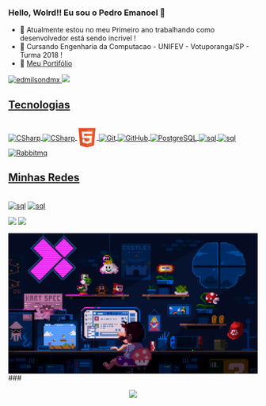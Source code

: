 ### Hello, Wolrd!! Eu sou o Pedro Emanoel 👋


- 🔭 Atualmente estou no meu Primeiro ano trabalhando como desenvolvedor está sendo incrivel !
- 🌱 Cursando Engenharia da Computacao - UNIFEV - Votuporanga/SP - Turma 2018 !
- 📜 <a href="https://github.com/pedro-emanoeltech?tab=repositories" target="_blank" rel="external">Meu Portifólio</a></br>



<div align="left">
  <a href="https://github.com/pedro-emanoeltech">
  <img height="140em" src="https://github-readme-stats.vercel.app/api?username=pedro-emanoeltech&show_icons=true&theme=dark&locale=en" alt="edmilsondmx"/>
  <img height="140em" src="https://github-readme-stats.vercel.app/api/top-langs/?username=pedro-emanoeltech&layout=compact&langs_count=7&theme=dark"/>
</div>
<h2>Tecnologias</h1>
<div style="display: inline_block"><br>
 
  <img align="center" alt="CSharp" height="40" width="40" src="https://cdn-icons-png.flaticon.com/512/6132/6132221.png">
  <img align="center" alt="CSharp" height="40" width="40" src="https://adrianwilczynski.gallerycdn.vsassets.io/extensions/adrianwilczynski/asp-net-core-snippet-pack/1.51.0/1586892181474/Microsoft.VisualStudio.Services.Icons.Default">
  <img align="center" alt="HTML" height="40" width="40" src="https://raw.githubusercontent.com/devicons/devicon/master/icons/html5/html5-original.svg">
  <img align="center" alt="Git" height="40" width="40" src="https://cdn.jsdelivr.net/gh/devicons/devicon/icons/git/git-original.svg">
  <img align="center" alt="GitHub" height="40" width="40" src="https://user-images.githubusercontent.com/3369400/139447912-e0f43f33-6d9f-45f8-be46-2df5bbc91289.png">
   <img align="center" alt="PostgreSQL" height="45" width="45" src="https://user-images.githubusercontent.com/51706758/199855865-dd907055-7e38-418e-b4a4-c9e5b6a78077.png">
  <img align="center" alt="sql" height="45" width="45" src="https://cdn-icons-png.flaticon.com/512/4492/4492311.png">
  <img align="center" alt="sql" height="45" width="45" src="https://cdn-icons-png.flaticon.com/512/1199/1199128.png">
  <img align="center" alt="Rabbitmq" height="45" width="45" src="https://cdn.freebiesupply.com/logos/large/2x/rabbitmq-logo-png-transparent.png">
 
  
  
</div>
  
  ##
  
<div> 
  

  
<h2>Minhas Redes</h1>
<div style="display: inline_block"><br>
  <a href="https://www.youtube.com/channel/UCoBLz9kZPUiRBdXXNYyZiIA" >  <img align="center" alt="sql" height="45" width="45" src="https://cdn-icons-png.flaticon.com/512/1384/1384060.png"></a>
  <a href = "mailto:pedro.emanoeltech@hotmail.com">  <img align="center" alt="sql" height="45" width="45" src="https://cdn-icons-png.flaticon.com/512/732/732223.png">

  
  <a href="https://www.linkedin.com/in/pedro-emanoel-tech/" target="_blank"><img src="https://img.shields.io/badge/-LinkedIn-%230077B5?style=for-the-badge&logo=linkedin&logoColor=white" target="_blank"></a>
  <a href="https://www.facebook.com/pedro.emanueltech" target="_blank"><img src="https://img.shields.io/badge/Facebook-1877F2?style=for-the-badge&logo=facebook&logoColor=white" target="_blank"></a>
 
</div>

<div>
  
  <img align="center" alt="mario" max-width="500em" src="https://github.com/edmilsondmx/projeto-portifolio/blob/main/imagem/IMG_0800.GIF?raw=true">
    
</div>
  ###
  <p align="center"><img align="center" src="https://profile-counter.glitch.me/{edmilsondmx}/count.svg" /></p> 



